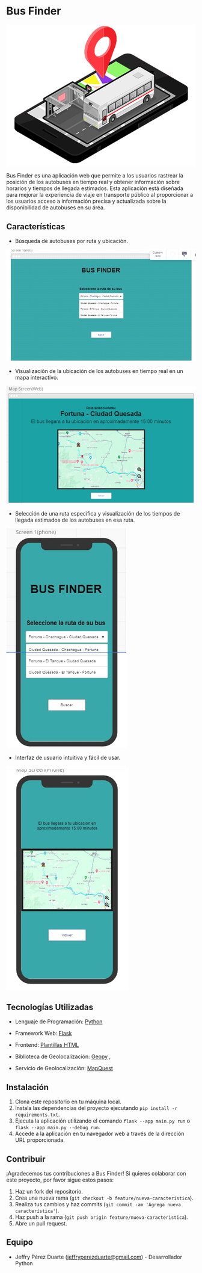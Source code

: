 # Bus Finder
![](/Concepto/Banner.png)

Bus Finder es una aplicación web que permite a los usuarios rastrear la posición de los autobuses en tiempo real y obtener información sobre horarios y tiempos de llegada estimados. Esta aplicación está diseñada para mejorar la experiencia de viaje en transporte público al proporcionar a los usuarios acceso a información precisa y actualizada sobre la disponibilidad de autobuses en su área.

## Características

- Búsqueda de autobuses por ruta y ubicación.

![](/Concepto/image1.png)

- Visualización de la ubicación de los autobuses en tiempo real en un mapa interactivo.

![](/Concepto/image3.png)

- Selección de una ruta específica y visualización de los tiempos de llegada estimados de los autobuses en esa ruta.

![](/Concepto/image4.png)


- Interfaz de usuario intuitiva y fácil de usar.

![](/Concepto/image5.png)

## Tecnologías Utilizadas
- Lenguaje de Programación: [Python](https://www.python.org/)

- Framework Web: [Flask](https://flask.palletsprojects.com/en/3.0.x/)

- Frontend: [Plantillas HTML](https://www.bootstrapcdn.com/bootswatch/)

- Biblioteca de Geolocalización: [Geopy](https://geopy.readthedocs.io/en/stable/#) ,

- Servicio de Geolocalización: [MapQuest](https://developer.mapquest.com/documentation/)

## Instalación

1. Clona este repositorio en tu máquina local.
2. Instala las dependencias del proyecto ejecutando `pip install -r requirements.txt`.
3. Ejecuta la aplicación utilizando el comando `flask --app main.py run` o `flask --app main.py --debug run`.
4. Accede a la aplicación en tu navegador web a través de la dirección URL proporcionada.

## Contribuir
¡Agradecemos tus contribuciones a Bus Finder! Si quieres colaborar con este proyecto, por favor sigue estos pasos:

1. Haz un fork del repositorio.
2. Crea una nueva rama (`git checkout -b feature/nueva-caracteristica`).
3. Realiza tus cambios y haz commits (`git commit -am 'Agrega nueva característica'`).
4. Haz push a la rama (`git push origin feature/nueva-caracteristica`).
5. Abre un pull request.

## Equipo

- Jeffry Pérez Duarte (jeffryperezduarte@gmail.com) - Desarrollador Python


